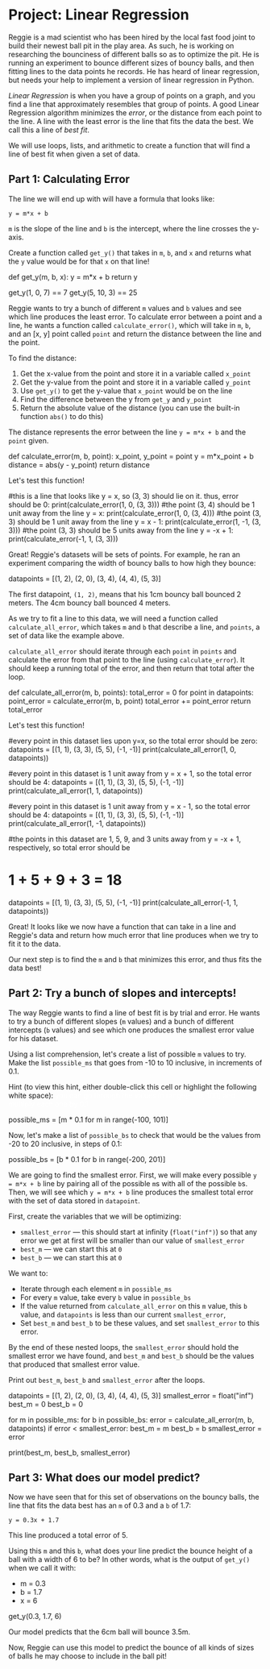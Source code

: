 # Project: Linear Regression

Reggie is a mad scientist who has been hired by the local fast food joint to build their newest ball pit in the play area. As such, he is working on researching the bounciness of different balls so as to optimize the pit. He is running an experiment to bounce different sizes of bouncy balls, and then fitting lines to the data points he records. He has heard of linear regression, but needs your help to implement a version of linear regression in Python.

_Linear Regression_ is when you have a group of points on a graph, and you find a line that approximately resembles that group of points. A good Linear Regression algorithm minimizes the _error_, or the distance from each point to the line. A line with the least error is the line that fits the data the best. We call this a line of _best fit_.

We will use loops, lists, and arithmetic to create a function that will find a line of best fit when given a set of data.


## Part 1: Calculating Error


The line we will end up with will have a formula that looks like:
```
y = m*x + b
```
`m` is the slope of the line and `b` is the intercept, where the line crosses the y-axis.

Create a function called `get_y()` that takes in `m`, `b`, and `x` and returns what the `y` value would be for that `x` on that line!


def get_y(m, b, x):
  y = m*x + b
  return y

get_y(1, 0, 7) == 7
get_y(5, 10, 3) == 25



Reggie wants to try a bunch of different `m` values and `b` values and see which line produces the least error. To calculate error between a point and a line, he wants a function called `calculate_error()`, which will take in `m`, `b`, and an [x, y] point called `point` and return the distance between the line and the point.

To find the distance:
1. Get the x-value from the point and store it in a variable called `x_point`
2. Get the y-value from the point and store it in a variable called `y_point`
3. Use `get_y()` to get the y-value that `x_point` would be on the line
4. Find the difference between the y from `get_y` and `y_point`
5. Return the absolute value of the distance (you can use the built-in function `abs()` to do this)

The distance represents the error between the line `y = m*x + b` and the `point` given.


def calculate_error(m, b, point):
  x_point, y_point = point
  y = m*x_point + b
  distance = abs(y - y_point)
  return distance


Let's test this function!

#this is a line that looks like y = x, so (3, 3) should lie on it. thus, error should be 0:
print(calculate_error(1, 0, (3, 3)))
#the point (3, 4) should be 1 unit away from the line y = x:
print(calculate_error(1, 0, (3, 4)))
#the point (3, 3) should be 1 unit away from the line y = x - 1:
print(calculate_error(1, -1, (3, 3)))
#the point (3, 3) should be 5 units away from the line y = -x + 1:
print(calculate_error(-1, 1, (3, 3)))

Great! Reggie's datasets will be sets of points. For example, he ran an experiment comparing the width of bouncy balls to how high they bounce:


datapoints = [(1, 2), (2, 0), (3, 4), (4, 4), (5, 3)]

The first datapoint, `(1, 2)`, means that his 1cm bouncy ball bounced 2 meters. The 4cm bouncy ball bounced 4 meters.

As we try to fit a line to this data, we will need a function called `calculate_all_error`, which takes `m` and `b` that describe a line, and `points`, a set of data like the example above.

`calculate_all_error` should iterate through each `point` in `points` and calculate the error from that point to the line (using `calculate_error`). It should keep a running total of the error, and then return that total after the loop.


def calculate_all_error(m, b, points):
    total_error = 0
    for point in datapoints:
        point_error = calculate_error(m, b, point)
        total_error += point_error
    return total_error

Let's test this function!

#every point in this dataset lies upon y=x, so the total error should be zero:
datapoints = [(1, 1), (3, 3), (5, 5), (-1, -1)]
print(calculate_all_error(1, 0, datapoints))

#every point in this dataset is 1 unit away from y = x + 1, so the total error should be 4:
datapoints = [(1, 1), (3, 3), (5, 5), (-1, -1)]
print(calculate_all_error(1, 1, datapoints))

#every point in this dataset is 1 unit away from y = x - 1, so the total error should be 4:
datapoints = [(1, 1), (3, 3), (5, 5), (-1, -1)]
print(calculate_all_error(1, -1, datapoints))


#the points in this dataset are 1, 5, 9, and 3 units away from y = -x + 1, respectively, so total error should be
# 1 + 5 + 9 + 3 = 18
datapoints = [(1, 1), (3, 3), (5, 5), (-1, -1)]
print(calculate_all_error(-1, 1, datapoints))

Great! It looks like we now have a function that can take in a line and Reggie's data and return how much error that line produces when we try to fit it to the data.

Our next step is to find the `m` and `b` that minimizes this error, and thus fits the data best!


## Part 2: Try a bunch of slopes and intercepts!

The way Reggie wants to find a line of best fit is by trial and error. He wants to try a bunch of different slopes (`m` values) and a bunch of different intercepts (`b` values) and see which one produces the smallest error value for his dataset.

Using a list comprehension, let's create a list of possible `m` values to try. Make the list `possible_ms` that goes from -10 to 10 inclusive, in increments of 0.1.

Hint (to view this hint, either double-click this cell or highlight the following white space): <font color="white">you can go through the values in range(-100, 100) and multiply each one by 0.1</font>



possible_ms = [m * 0.1 for m in range(-100, 101)]

Now, let's make a list of `possible_bs` to check that would be the values from -20 to 20 inclusive, in steps of 0.1:

possible_bs = [b * 0.1 for b in range(-200, 201)]

We are going to find the smallest error. First, we will make every possible `y = m*x + b` line by pairing all of the possible `m`s with all of the possible `b`s. Then, we will see which `y = m*x + b` line produces the smallest total error with the set of data stored in `datapoint`.

First, create the variables that we will be optimizing:
* `smallest_error` &mdash; this should start at infinity (`float("inf")`) so that any error we get at first will be smaller than our value of `smallest_error`
* `best_m` &mdash; we can start this at `0`
* `best_b` &mdash; we can start this at `0`

We want to:
* Iterate through each element `m` in `possible_ms`
* For every `m` value, take every `b` value in `possible_bs`
* If the value returned from `calculate_all_error` on this `m` value, this `b` value, and `datapoints` is less than our current `smallest_error`,
* Set `best_m` and `best_b` to be these values, and set `smallest_error` to this error.

By the end of these nested loops, the `smallest_error` should hold the smallest error we have found, and `best_m` and `best_b` should be the values that produced that smallest error value.

Print out `best_m`, `best_b` and `smallest_error` after the loops.



datapoints = [(1, 2), (2, 0), (3, 4), (4, 4), (5, 3)]
smallest_error = float("inf")
best_m = 0
best_b = 0

for m in possible_ms:
    for b in possible_bs:
   	 error = calculate_all_error(m, b, datapoints)
   	 if error < smallest_error:
   		 best_m = m
   		 best_b = b
   		 smallest_error = error
       	 
print(best_m, best_b, smallest_error)


## Part 3: What does our model predict?

Now we have seen that for this set of observations on the bouncy balls, the line that fits the data best has an `m` of 0.3 and a `b` of 1.7:

```
y = 0.3x + 1.7
```

This line produced a total error of 5.

Using this `m` and this `b`, what does your line predict the bounce height of a ball with a width of 6 to be?
In other words, what is the output of `get_y()` when we call it with:
* m = 0.3
* b = 1.7
* x = 6

get_y(0.3, 1.7, 6)

Our model predicts that the 6cm ball will bounce 3.5m.

Now, Reggie can use this model to predict the bounce of all kinds of sizes of balls he may choose to include in the ball pit!

